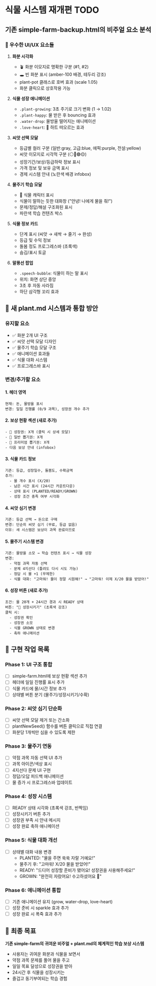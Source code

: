 # 식물 시스템 재개편 TODO

## 기존 simple-farm-backup.html의 비주얼 요소 분석

### 🎨 우수한 UI/UX 요소들

1. **화분 시각화**
   - 🪴 화분 이모지로 명확한 구분 (#1, #2)
   - 🕳️ 빈 화분 표시 (amber-100 배경, 테두리 강조)
   - plant-pot 클래스로 호버 효과 (scale 1.05)
   - 화분 클릭으로 상호작용 가능

2. **식물 성장 애니메이션**
   - `.plant-growing`: 3초 주기로 크기 변화 (1 → 1.02)
   - `.plant-happy`: 물 받은 후 bouncing 효과
   - `.water-drop`: 물방울 떨어지는 애니메이션
   - `.love-heart`: 💚 하트 떠오르는 효과

3. **씨앗 선택 모달**
   - 등급별 컬러 구분 (일반:gray, 고급:blue, 에픽:purple, 전설:yellow)
   - 씨앗 이모지로 시각적 구분 (⚪🔵🟣🟡)
   - 성장기간/보상/등급하락 정보 표시
   - 가격 정보 및 보유 금액 표시
   - 경제 시스템 안내 (노란색 배경 infobox)

4. **물주기 학습 모달**
   - 🌱 식물 캐릭터 표시
   - 식물이 말하는 듯한 대화창 ("안녕! 나에게 물을 줘!")
   - 문제/정답/해설 구조화된 표시
   - 파란색 학습 컨텐츠 박스

5. **식물 정보 카드**
   - 단계 표시 (씨앗 → 새싹 → 줄기 → 완성)
   - 등급 및 수익 정보
   - 돌봄 정도 프로그레스바 (초록색)
   - 숨김/표시 토글

6. **말풍선 팝업**
   - `.speech-bubble`: 식물이 하는 말 표시
   - 위치: 화면 상단 중앙
   - 3초 후 자동 사라짐
   - 하단 삼각형 꼬리 효과

## 🔄 새 plant.md 시스템과 통합 방안

### 유지할 요소
- ✅ 화분 2개 UI 구조
- ✅ 씨앗 선택 모달 디자인
- ✅ 물주기 학습 모달 구조
- ✅ 애니메이션 효과들
- ✅ 식물 대화 시스템
- ✅ 프로그레스바 표시

### 변경/추가할 요소

#### 1. 헤더 영역
```
현재: 돈, 물방울 표시
변경: 일일 진행률 (0/9 과목), 성장권 개수 추가
```

#### 2. 보상 현황 섹션 (새로 추가)
```
- 🎫 성장권: X개 (클릭 시 상세 모달)
- 🎁 일반 뽑기권: X개
- 💎 프리미엄 뽑기권: X개
- 다음 보상 안내 (infobox)
```

#### 3. 식물 카드 정보
```
기존: 등급, 성장일수, 돌봄도, 수확금액
추가:
  - 물 개수 표시 (X/20)
  - 남은 시간 표시 (24시간 카운트다운)
  - 상태 표시 (PLANTED/READY/GROWN)
  - 성장 조건 충족 여부 시각화
```

#### 4. 씨앗 심기 변경
```
기존: 등급 선택 → 돈으로 구매
변경: 단순히 씨앗 심기 (무료, 등급 없음)
이유: 새 시스템은 보상이 과목 완료이므로
```

#### 5. 물주기 시스템 변경
```
기존: 물방울 소모 → 학습 컨텐츠 표시 → 식물 성장
변경:
  - 약점 과목 자동 선택
  - 문제 4지선다 (틀려도 다시 시도 가능)
  - 정답 시 물 +1 (무제한)
  - 식물 대화: "고마워! 물이 정말 시원해!" → "고마워! 이제 X/20 물을 받았어!"
```

#### 6. 성장 버튼 (새로 추가)
```
조건: 물 20개 + 24시간 경과 시 READY 상태
버튼: "🌱 성장시키기" (초록색 강조)
클릭 시:
  - 성장권 확인
  - 성장권 소모
  - 식물 GROWN 상태로 변경
  - 축하 애니메이션
```

## 📝 구현 작업 목록

### Phase 1: UI 구조 통합
- [ ] simple-farm.html에 보상 현황 섹션 추가
- [ ] 헤더에 일일 진행률 표시 추가
- [ ] 식물 카드에 물/시간 정보 추가
- [ ] 상태별 버튼 분기 (물주기/성장시키기/수확)

### Phase 2: 씨앗 심기 단순화
- [ ] 씨앗 선택 모달 제거 또는 간소화
- [ ] plantNewSeed() 함수를 버튼 클릭으로 직접 연결
- [ ] 화분당 1개씩만 심을 수 있도록 제한

### Phase 3: 물주기 연동
- [ ] 약점 과목 자동 선택 UI 추가
- [ ] 과목 아이콘/색상 표시
- [ ] 4지선다 문제 UI 구현
- [ ] 정답/오답 피드백 애니메이션
- [ ] 물 증가 시 프로그레스바 업데이트

### Phase 4: 성장 시스템
- [ ] READY 상태 시각화 (초록색 강조, 반짝임)
- [ ] 성장시키기 버튼 추가
- [ ] 성장권 부족 시 안내 메시지
- [ ] 성장 완료 축하 애니메이션

### Phase 5: 식물 대화 개선
- [ ] 상태별 대화 내용 변경
  - PLANTED: "물을 주면 쑥쑥 자랄 거예요!"
  - 물주기 후: "고마워! X/20 물을 받았어!"
  - READY: "드디어 성장할 준비가 됐어요! 성장권을 사용해주세요!"
  - GROWN: "완전히 자랐어요! 수고하셨어요 🎉"

### Phase 6: 애니메이션 통합
- [ ] 기존 애니메이션 유지 (grow, water-drop, love-heart)
- [ ] 성장 준비 시 sparkle 효과 추가
- [ ] 성장 완료 시 폭죽 효과 추가

## 🎯 최종 목표

**기존 simple-farm의 귀여운 비주얼 + plant.md의 체계적인 학습 보상 시스템**

- 사용자는 귀여운 화분과 식물을 보면서
- 약점 과목 문제를 풀어 물을 주고
- 일일 목표 달성으로 성장권을 받아
- 24시간 후 식물을 성장시키는
- 즐겁고 동기부여되는 학습 경험
